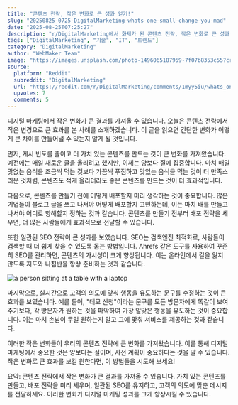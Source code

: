 ```yaml
---
title: "콘텐츠 전략, 작은 변화로 큰 성과 얻기!"
slug: "20250825-0725-DigitalMarketing-whats-one-small-change-you-mad"
date: "2025-08-25T07:25:27"
description: "r/DigitalMarketing에서 화제가 된 콘텐츠 전략, 작은 변화로 큰 성과 얻기!에 대한 깊이 있는 분석과 인사이트"
tags: ["DigitalMarketing", "기술", "IT", "트렌드"]
category: "DigitalMarketing"
author: "WebMaker Team"
image: "https://images.unsplash.com/photo-1496065187959-7f07b8353c55?crop=entropy&cs=tinysrgb&fit=max&fm=jpg&ixid=M3w3OTU0NDF8MHwxfHNlYXJjaHwyMnx8dGVjaG5vbG9neXxlbnwxfDB8fHwxNzU2MDc0MzE1fDA&ixlib=rb-4.1.0&q=80&w=1080"
source:
  platform: "Reddit"
  subreddit: "DigitalMarketing"
  url: "https://reddit.com/r/DigitalMarketing/comments/1myy5iu/whats_one_small_change_you_made_in_your_content/"
  upvotes: 7
  comments: 5
---
```


디지털 마케팅에서 작은 변화가 큰 결과를 가져올 수 있습니다. 오늘은 콘텐츠 전략에서 작은 변경으로 큰 효과를 본 사례를 소개하겠습니다. 이 글을 읽으면 간단한 변화가 어떻게 큰 차이를 만들어낼 수 있는지 알게 될 것입니다.

먼저, 게시 빈도를 줄이고 더 가치 있는 콘텐츠를 만드는 것이 큰 변화를 가져왔습니다. 예전에는 매일 새로운 글을 올리려고 했지만, 이제는 양보다 질에 집중합니다. 마치 매일 맛없는 음식을 조금씩 먹는 것보다 가끔씩 푸짐하고 맛있는 음식을 먹는 것이 더 만족스러운 것처럼, 콘텐츠도 적게 올리더라도 좋은 콘텐츠를 만드는 것이 더 효과적입니다.

다음으로, 콘텐츠를 만들기 전에 어떻게 배포할지 미리 생각하는 것이 중요합니다. 많은 기업들이 블로그 글을 쓰고 나서야 어떻게 배포할지 고민하는데, 이는 마치 배를 만들고 나서야 어디로 항해할지 정하는 것과 같습니다. 콘텐츠를 만들기 전부터 배포 전략을 세우면, 더 많은 사람들에게 효과적으로 전달할 수 있습니다.

또한 일관된 SEO 전략이 큰 성과를 보였습니다. SEO는 검색엔진 최적화로, 사람들이 검색할 때 더 쉽게 찾을 수 있도록 돕는 방법입니다. Ahrefs 같은 도구를 사용하여 꾸준히 SEO를 관리하면, 콘텐츠의 가시성이 크게 향상됩니다. 이는 온라인에서 길을 잃지 않도록 지도와 나침반을 항상 준비하는 것과 같습니다.

![a person sitting at a table with a laptop](https://images.unsplash.com/photo-1664575602276-acd073f104c1?crop=entropy&cs=tinysrgb&fit=max&fm=jpg&ixid=M3w3OTU0NDF8MHwxfHNlYXJjaHwyfHxidXNpbmVzc3xlbnwxfDB8fHwxNzU2MDc0MzE2fDA&ixlib=rb-4.1.0&q=80&w=1080)

마지막으로, 실시간으로 고객의 의도에 맞춰 행동을 유도하는 문구를 수정하는 것이 큰 효과를 보였습니다. 예를 들어, "데모 신청"이라는 문구를 모든 방문자에게 똑같이 보여주기보다, 각 방문자가 원하는 것을 파악하여 가장 알맞은 행동을 유도하는 것이 중요합니다. 이는 마치 손님이 무얼 원하는지 알고 그에 맞춰 서비스를 제공하는 것과 같습니다.

이러한 작은 변화들이 우리의 콘텐츠 전략에 큰 변화를 가져왔습니다. 이를 통해 디지털 마케팅에서 중요한 것은 양보다는 질이며, 사전 계획이 중요하다는 것을 알 수 있습니다. 작은 변화로 큰 효과를 보길 원한다면, 이 방법들을 시도해 보세요!

요약: 콘텐츠 전략에서 작은 변화가 큰 결과를 가져올 수 있습니다. 가치 있는 콘텐츠를 만들고, 배포 전략을 미리 세우며, 일관된 SEO를 유지하고, 고객의 의도에 맞춘 메시지를 전달하세요. 이러한 변화가 디지털 마케팅 성과를 크게 향상시킬 수 있습니다.